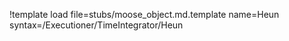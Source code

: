 !template load file=stubs/moose_object.md.template name=Heun syntax=/Executioner/TimeIntegrator/Heun